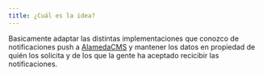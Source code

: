 ```yaml
---
title: ¿Cuál es la idea?
---
```


Basicamente adaptar las distintas implementaciones que conozco de notificaciones push a [AlamedaCMS](https://germdz.github.io/AlamedaCMS/) y mantener los datos 
en propiedad de quién los solicita y de los que la gente ha aceptado recicibir las notificaciones.
